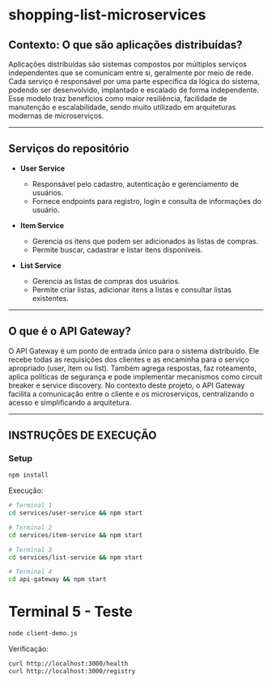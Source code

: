 # shopping-list-microservices

## Contexto: O que são aplicações distribuídas?

Aplicações distribuídas são sistemas compostos por múltiplos serviços independentes que se comunicam entre si, geralmente por meio de rede. Cada serviço é responsável por uma parte específica da lógica do sistema, podendo ser desenvolvido, implantado e escalado de forma independente. Esse modelo traz benefícios como maior resiliência, facilidade de manutenção e escalabilidade, sendo muito utilizado em arquiteturas modernas de microserviços.

---

## Serviços do repositório

- **User Service**
  - Responsável pelo cadastro, autenticação e gerenciamento de usuários.
  - Fornece endpoints para registro, login e consulta de informações do usuário.

- **Item Service**
  - Gerencia os itens que podem ser adicionados às listas de compras.
  - Permite buscar, cadastrar e listar itens disponíveis.

- **List Service**
  - Gerencia as listas de compras dos usuários.
  - Permite criar listas, adicionar itens a listas e consultar listas existentes.

---

## O que é o API Gateway?

O API Gateway é um ponto de entrada único para o sistema distribuído. Ele recebe todas as requisições dos clientes e as encaminha para o serviço apropriado (user, item ou list). Também agrega respostas, faz roteamento, aplica políticas de segurança e pode implementar mecanismos como circuit breaker e service discovery. No contexto deste projeto, o API Gateway facilita a comunicação entre o cliente e os microserviços, centralizando o acesso e simplificando a arquitetura.

---

## INSTRUÇÕES DE EXECUÇÃO

### Setup

```bash
npm install
```

Execução:

```bash
# Terminal 1
cd services/user-service && npm start
```

```bash
# Terminal 2  
cd services/item-service && npm start
```

```bash
# Terminal 3
cd services/list-service && npm start
```

```bash
# Terminal 4
cd api-gateway && npm start
```

# Terminal 5 - Teste
```bash
node client-demo.js
```

Verificação:

```bash
curl http://localhost:3000/health
curl http://localhost:3000/registry
```